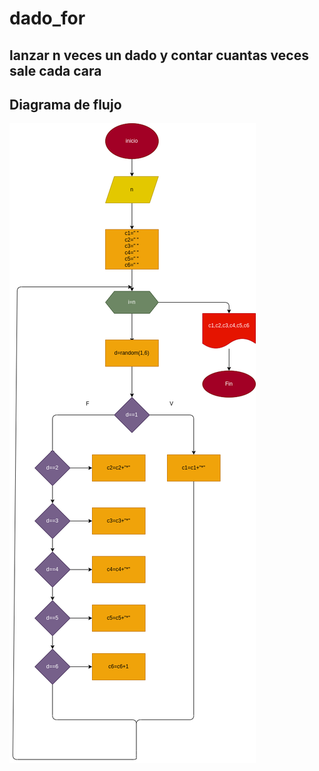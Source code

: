 # dado_for
## lanzar n veces un dado y contar cuantas veces sale cada cara
## Diagrama de flujo
![diagrama de flujo](diagrama.png "diagrama de flujo")
